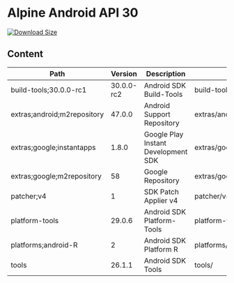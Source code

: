 # Alpine Android API 30

[![Download Size](https://images.microbadger.com/badges/image/alvrme/alpine-android:android-30.svg)](https://microbadger.com/images/alvrme/alpine-android:android-30)

## Content

| Path                        | Version     | Description                         | Location                     |
|-----------------------------|-------------|-------------------------------------|------------------------------|
| build-tools;30.0.0-rc1      | 30.0.0-rc2  | Android SDK Build-Tools             | build-tools/30.0.0-rc2/      |
| extras;android;m2repository | 47.0.0      | Android Support Repository          | extras/android/m2repository/ |
| extras;google;instantapps   | 1.8.0       | Google Play Instant Development SDK | extras/google/instantapps/   |
| extras;google;m2repository  | 58          | Google Repository                   | extras/google/m2repository/  |
| patcher;v4                  | 1           | SDK Patch Applier v4                | patcher/v4/                  |
| platform-tools              | 29.0.6      | Android SDK Platform-Tools          | platform-tools/              |
| platforms;android-R         | 2           | Android SDK Platform R              | platforms/android-R/         |
| tools                       | 26.1.1      | Android SDK Tools                   | tools/                       |
